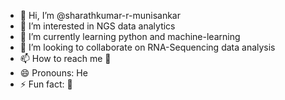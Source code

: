 - 👋 Hi, I’m @sharathkumar-r-munisankar
- 👀 I’m interested in NGS data analytics
- 🌱 I’m currently learning python and machine-learning
- 💞️ I’m looking to collaborate on RNA-Sequencing data analysis
- 📫 How to reach me 📨
- 😄 Pronouns: He
- ⚡ Fun fact: 🤩

<!---
sharathkumar-r-munisankar/sharathkumar-r-munisankar is a ✨ special ✨ repository because its `README.md` (this file) appears on your GitHub profile.
You can click the Preview link to take a look at your changes.
--->
